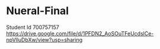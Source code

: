 # Nueral-Final

Student Id 700757157
https://drive.google.com/file/d/1PFDN2_AoSOuTFeUcdslCe-npVlluDbXw/view?usp=sharing
